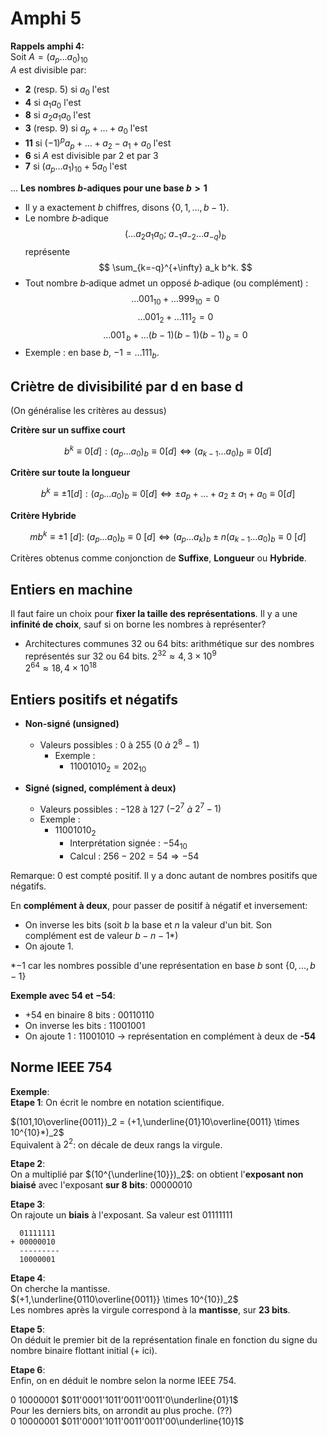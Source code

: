 # Amphi 5
**Rappels amphi 4:**  
Soit $A = (a_p\ldots a_0)_{10}$  
$A$ est divisible par:
 - **2** (resp. 5) si $a_0$ l'est
 - **4** si $a_1a_0$ l'est
 - **8** si $a_2a_1a_0$ l'est
 - **3** (resp. 9) si $a_p + \ldots + a_0$ l'est
 - **11** si $(-1)^p a_p + \ldots + a_2 - a_1 + a_0$ l'est
 - **6** si $A$ est divisible par 2 et par 3
 - **7** si $(a_p\ldots a_1)_{10} + 5a_0$ l'est


...
**Les nombres $b$‑adiques pour une base $b > 1$**
- Il y a exactement $b$ chiffres, disons $\{0, 1, \ldots, b-1\}$.
- Le nombre $b$‑adique
  $$
  (\ldots a_2 a_1 a_0;\; a_{-1} a_{-2} \ldots a_{-q})_b
  $$
  représente
  $$
  \sum_{k=-q}^{+\infty} a_k b^k.
  $$
- Tout nombre $b$‑adique admet un opposé $b$‑adique (ou complément) :
  $$
  \ldots001_{10} + \ldots999_{10} = 0
  $$
  $$
  \ldots001_2 + \ldots111_2 = 0
  $$
  $$
  \ldots001_{\,b} + \ldots(b{-}1)(b{-}1)(b{-}1)_{\,b} = 0
  $$
- Exemple : en base $b$, $-1 = \ldots111_b$.

## Criètre de divisibilité par d en base d
(On généralise les critères au dessus)  

**Critère sur un suffixe court**

$$
b^k \equiv 0 [d]: (a_p \ldots a_0)_b \equiv 0 [d] \iff (a_{k-1} \ldots a_0)_b \equiv 0 [d]
$$

**Critère sur toute la longueur**

$$
b^k \equiv \pm 1 [d]: (a_p \ldots a_0)_b \equiv 0 [d] \iff \pm a_p + \ldots + a_2 \pm a_1 + a_0 \equiv 0 [d]
$$

**Critère Hybride**

$$
mb^k \equiv \pm 1 \ [d] :\ (a_p \ldots a_0)_b \equiv 0 \ [d] \iff (a_p \ldots a_k)_b \pm n(a_{k-1} \ldots a_0)_b \equiv 0 \ [d]
$$

Critères obtenus comme conjonction de **Suffixe**, **Longueur** ou **Hybride**.

## Entiers en machine

Il faut faire un choix pour **fixer la taille des représentations**. Il y a une **infinité de choix**, sauf si on borne les nombres à représenter?
- Architectures communes 32 ou 64 bits: arithmétique sur des nombres représentés sur 32 ou 64 bits.
$2^{32} \approx 4{,}3 \times 10^9$  
 $2^{64} \approx 18{,}4 \times 10^{18}$

## Entiers positifs et négatifs

- **Non-signé (unsigned)**  
    - Valeurs possibles : $0$  à  $255$  $(0$ $à$ $2^8 - 1)$  
        - Exemple :  
            - $11001010_2 = 202_{10}$

- **Signé (signed, complément à deux)**  
    - Valeurs possibles : $-128$ à $127$ $(-2^7$ $à$ $2^7 - 1)$  
    - Exemple :  
        - $11001010_2$  
            - Interprétation signée : $-54_{10}$  
            - Calcul : $256 - 202 = 54 \Rightarrow -54$

Remarque: 0 est compté positif. Il y a donc autant de nombres positifs que négatifs.


En **complément à deux**, pour passer de positif à négatif et inversement:
- On inverse les bits (soit $b$ la base et $n$ la valeur d'un bit. Son complément est de valeur $b-n-1$*)
- On ajoute 1.  


*$-1$ car les nombres possible d'une représentation en base $b$ sont $\{0, \ldots , b-1\}$  

**Exemple avec $54$ et $-54$**:
- +54 en binaire 8 bits : $00110110$
- On inverse les bits : $11001001$
- On ajoute 1 : $11001010$ → représentation en complément à deux de **-54**


## Norme IEEE 754

**Exemple**:  
**Etape 1**: On écrit le nombre en notation scientifique. 

$(101,10\overline{0011})_2 = (+1,\underline{01}10\overline{0011} \times 10^{10}*)_2$  
Equivalent à $2^2$: on décale de deux rangs la virgule.

**Etape 2**:  
On a multiplié par $(10^{\underline{10}})_2$: on obtient l'**exposant non biaisé** avec l'exposant **sur 8 bits**: $00000010$

**Etape 3**:  
On rajoute un **biais** à l'exposant. Sa valeur est $01111111$

```
  01111111
+ 00000010
  ---------
  10000001
```

**Etape 4**:  
On cherche la mantisse.  
$(+1,\underline{0110\overline{0011}} \times 10^{10})_2$   
Les nombres après la virgule correspond à la **mantisse**, sur **23 bits**.

**Etape 5**:  
On déduit le premier bit de la représentation finale en fonction du signe du nombre binaire flottant initial ($+$ ici).

**Etape 6**:  
Enfin, on en déduit le nombre selon la norme IEEE 754.

$0$ $10000001$ $011'0001'1011'0011'0011'0\underline{01}1$  
 Pour les derniers bits, on arrondit au plus proche. (??)  
$0$ $10000001$ $011'0001'1011'0011'0011'00\underline{10}1$  
